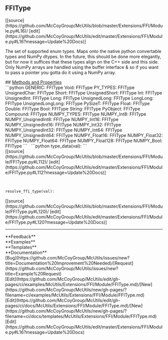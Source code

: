 ## <a id="McUtils.Extensions.FFI.Module.FFIType">FFIType</a> 

<div class="docs-source-link" markdown="1">
[[source](https://github.com/McCoyGroup/McUtils/blob/master/Extensions/FFI/Module.py#L16)/
[edit](https://github.com/McCoyGroup/McUtils/edit/master/Extensions/FFI/Module.py#L16?message=Update%20Docs)]
</div>

The set of supported enum types.
Maps onto the native python convertable types and NumPy dtypes.
In the future, this should be done more elegantly, but for now it suffices
that these types align on the C++ side and this side.
Only NumPy arrays are handled using the buffer interface & so if you want to pass a pointer
you gotta do it using a NumPy array.







<div class="collapsible-section">
 <div class="collapsible-section collapsible-section-header" markdown="1">
## <a class="collapse-link" data-toggle="collapse" href="#methods" markdown="1"> Methods and Properties</a> <a class="float-right" data-toggle="collapse" href="#methods"><i class="fa fa-chevron-down"></i></a>
 </div>
 <div class="collapsible-section collapsible-section-body collapse show" id="methods" markdown="1">
 ```python
GENERIC: FFIType
Void: FFIType
PY_TYPES: FFIType
UnsignedChar: FFIType
Short: FFIType
UnsignedShort: FFIType
Int: FFIType
UnsignedInt: FFIType
Long: FFIType
UnsignedLong: FFIType
LongLong: FFIType
UnsignedLongLong: FFIType
PySizeT: FFIType
Float: FFIType
Double: FFIType
Bool: FFIType
String: FFIType
PyObject: FFIType
Compound: FFIType
NUMPY_TYPES: FFIType
NUMPY_Int8: FFIType
NUMPY_UnsignedInt8: FFIType
NUMPY_Int16: FFIType
NUMPY_UnsignedInt16: FFIType
NUMPY_Int32: FFIType
NUMPY_UnsignedInt32: FFIType
NUMPY_Int64: FFIType
NUMPY_UnsignedInt64: FFIType
NUMPY_Float16: FFIType
NUMPY_Float32: FFIType
NUMPY_Float64: FFIType
NUMPY_Float128: FFIType
NUMPY_Bool: FFIType
```
<a id="McUtils.Extensions.FFI.Module.FFIType.type_data" class="docs-object-method">&nbsp;</a> 
```python
type_data(val): 
```
<div class="docs-source-link" markdown="1">
[[source](https://github.com/McCoyGroup/McUtils/blob/master/Extensions/FFI/Module/FFIType.py#L112)/
[edit](https://github.com/McCoyGroup/McUtils/edit/master/Extensions/FFI/Module/FFIType.py#L112?message=Update%20Docs)]
</div>


<a id="McUtils.Extensions.FFI.Module.FFIType.resolve_ffi_type" class="docs-object-method">&nbsp;</a> 
```python
resolve_ffi_type(val): 
```
<div class="docs-source-link" markdown="1">
[[source](https://github.com/McCoyGroup/McUtils/blob/master/Extensions/FFI/Module/FFIType.py#L120)/
[edit](https://github.com/McCoyGroup/McUtils/edit/master/Extensions/FFI/Module/FFIType.py#L120?message=Update%20Docs)]
</div>



 </div>
</div>












---


<div markdown="1" class="text-secondary">
<div class="container">
  <div class="row">
   <div class="col" markdown="1">
**Feedback**   
</div>
   <div class="col" markdown="1">
**Examples**   
</div>
   <div class="col" markdown="1">
**Templates**   
</div>
   <div class="col" markdown="1">
**Documentation**   
</div>
   <div class="col" markdown="1">
   
</div>
   <div class="col" markdown="1">
   
</div>
   <div class="col" markdown="1">
   
</div>
</div>
  <div class="row">
   <div class="col" markdown="1">
[Bug](https://github.com/McCoyGroup/McUtils/issues/new?title=Documentation%20Improvement%20Needed)/[Request](https://github.com/McCoyGroup/McUtils/issues/new?title=Example%20Request)   
</div>
   <div class="col" markdown="1">
[Edit](https://github.com/McCoyGroup/McUtils/edit/gh-pages/ci/examples/McUtils/Extensions/FFI/Module/FFIType.md)/[New](https://github.com/McCoyGroup/McUtils/new/gh-pages/?filename=ci/examples/McUtils/Extensions/FFI/Module/FFIType.md)   
</div>
   <div class="col" markdown="1">
[Edit](https://github.com/McCoyGroup/McUtils/edit/gh-pages/ci/docs/McUtils/Extensions/FFI/Module/FFIType.md)/[New](https://github.com/McCoyGroup/McUtils/new/gh-pages/?filename=ci/docs/templates/McUtils/Extensions/FFI/Module/FFIType.md)   
</div>
   <div class="col" markdown="1">
[Edit](https://github.com/McCoyGroup/McUtils/edit/master/Extensions/FFI/Module.py#L16?message=Update%20Docs)   
</div>
   <div class="col" markdown="1">
   
</div>
   <div class="col" markdown="1">
   
</div>
   <div class="col" markdown="1">
   
</div>
</div>
</div>
</div>